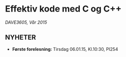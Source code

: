 # Effektiv kode med C og C++ 
*DAVE3605, Vår 2015*

## NYHETER

* **Første forelesning:** Tirsdag 06.01.15, Kl.10:30, PI254
